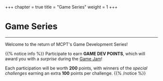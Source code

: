 +++
chapter = true
title = "Game Series"
weight = 1
+++

# Game Series
---

Welcome to the return of MCPT's Game Development Series!

{{% notice info %}}
Participate to earn **GAME DEV POINTS**, which will award you with a *surprise* during the [Game Jam](/game-jam)!

Each participation will be worth **200** points, with winners of the *special challenges* earning an extra **100** points per challenge.
{{% /notice %}}